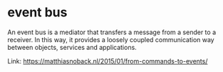 # event bus
An event bus is a mediator that transfers a message from a sender to a receiver. 
In this way, it provides a loosely coupled communication way between objects, services and applications.

Link: https://matthiasnoback.nl/2015/01/from-commands-to-events/
